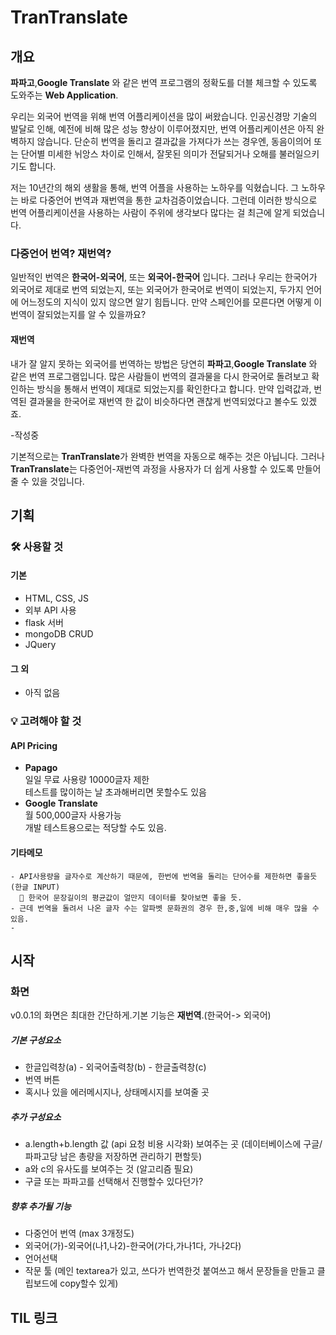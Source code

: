 # TranTranslate 


## 개요 
**파파고**,**Google Translate** 와 같은 번역 프로그램의 정확도를 더블 체크할 수 있도록 도와주는 **Web Application**.  
  
  
우리는 외국어 번역을 위해 번역 어플리케이션을 많이 써왔습니다. 인공신경망 기술의 발달로 인해, 예전에 비해 많은 성능 향상이 이루어졌지만, 번역 어플리케이션은 아직 완벽하지 않습니다. 단순히 번역을 돌리고 결과값을 가져다가 쓰는 경우엔, 동음이의어 또는 단어별 미세한 뉘앙스 차이로 인해서, 잘못된 의미가 전달되거나 오해를 불러일으키기도 합니다.

저는 10년간의 해외 생활을 통해, 번역 어플을 사용하는 노하우를 익혔습니다. 그 노하우는 바로 다중언어 번역과 재번역을 통한 교차검증이었습니다.
그런데 이러한 방식으로 번역 어플리케이션을 사용하는 사람이 주위에 생각보다 많다는 걸 최근에 알게 되었습니다.

### 다중언어 번역? 재번역?
일반적인 번역은 **한국어-외국어**, 또는 **외국어-한국어** 입니다. 그러나 우리는 한국어가 외국어로 제대로 번역 되었는지, 또는 외국어가 한국어로 번역이 되었는지, 두가지 언어에 어느정도의 지식이 있지 않으면 알기 힘듭니다. 만약 스페인어를 모른다면 어떻게 이 번역이 잘되었는지를 알 수 있을까요?

#### 재번역 
내가 잘 알지 못하는 외국어를 번역하는 방법은 당연히 **파파고**,**Google Translate** 와 같은 번역 프로그램입니다. 많은 사람들이 번역의 결과물을 다시 한국어로 돌려보고 확인하는 방식을 통해서 번역이 제대로 되었는지를 확인한다고 합니다. 만약 입력값과, 번역된 결과물을 한국어로 재번역 한 값이 비슷하다면 괜찮게 번역되었다고 볼수도 있겠죠. 

-작성중

기본적으로는 **TranTranslate**가 완벽한 번역을 자동으로 해주는 것은 아닙니다. 그러나 **TranTranslate**는 다중언어-재번역 과정을 사용자가 더 쉽게 사용할 수 있도록 만들어 줄 수 있을 것입니다.

## 기획
### 🛠 사용할 것
   #### 기본
   - HTML, CSS, JS
   - 외부 API 사용
   - flask 서버
   - mongoDB CRUD
   - JQuery
   #### 그 외
   - 아직 없음
    

### 💡 고려해야 할 것
   #### API Pricing
   - **Papago**  
    일일 무료 사용량 10000글자 제한  
    테스트를 많이하는 날 초과해버리면 못할수도 있음
   - **Google Translate**  
    월 500,000글자 사용가능  
    개발 테스트용으로는 적당할 수도 있음.

#### 기타메모
    - API사용량을 글자수로 계산하기 때문에, 한번에 번역을 돌리는 단어수를 제한하면 좋을듯(한글 INPUT)
      📒 한국어 문장길이의 평균값이 얼만지 데이터를 찾아보면 좋을 듯.
    - 근데 번역을 돌려서 나온 글자 수는 알파벳 문화권의 경우 한,중,일에 비해 매우 많을 수 있음.
    - 

## 시작
### 화면
v0.0.1의 화면은 최대한 간단하게.기본 기능은 **재번역**.(한국어-> 외국어)

##### 기본 구성요소
- 한글입력창(a) - 외국어출력창(b) - 한글출력창(c)
- 번역 버튼
- 혹시나 있을 에러메시지나, 상태메시지를 보여줄 곳

##### 추가 구성요소
- a.length+b.length 값 (api 요청 비용 시각화) 보여주는 곳 (데이터베이스에 구글/파파고당 남은 총량을 저장하면 관리하기 편할듯)
- a와 c의 유사도를 보여주는 것 (알고리즘 필요)
- 구글 또는 파파고를 선택해서 진행할수 있다던가?

##### 향후 추가될 기능
- 다중언어 번역 (max 3개정도) 
- 외국어(가)-외국어(나1,나2)-한국어(가다,가나1다, 가나2다)
- 언어선택
- 작문 툴 (메인 textarea가 있고, 쓰다가 번역한것 붙여쓰고 해서 문장들을 만들고 클립보드에 copy할수 있게)



## TIL 링크